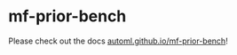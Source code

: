 # mf-prior-bench
Please check out the docs [automl.github.io/mf-prior-bench](https://automl.github.io/mf-prior-bench/latest/)!
